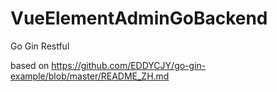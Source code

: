# VueElementAdminGoBackend

Go  Gin  Restful

based on
https://github.com/EDDYCJY/go-gin-example/blob/master/README_ZH.md
